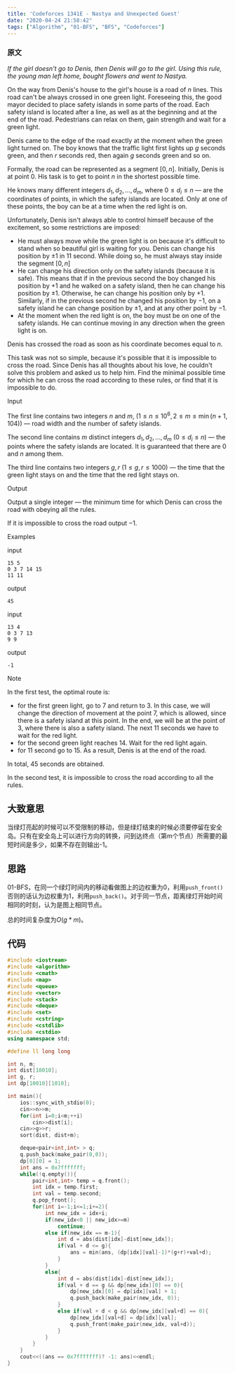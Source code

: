 ```yaml
---
title: 'Codeforces 1341E - Nastya and Unexpected Guest'
date: "2020-04-24 21:58:42"
tags: ["Algorithm", "01-BFS", "BFS", "Codeforces"]
---
```


### 原文

*If the girl doesn't go to Denis, then Denis will go to the girl. Using this rule, the young man left home, bought flowers and went to Nastya.*

On the way from Denis's house to the girl's house is a road of $n$ lines. This road can't be always crossed in one green light. Foreseeing this, the good mayor decided to place safety islands in some parts of the road. Each safety island is located after a line, as well as at the beginning and at the end of the road. Pedestrians can relax on them, gain strength and wait for a green light.

Denis came to the edge of the road exactly at the moment when the green light turned on. The boy knows that the traffic light first lights up $g$ seconds green, and then $r$ seconds red, then again $g$ seconds green and so on.

Formally, the road can be represented as a segment $[0,n]$. Initially, Denis is at point $0$. His task is to get to point $n$ in the shortest possible time.

He knows many different integers $d_1,d_2,\ldots,d_m$, where $0\le d_i\le n$ — are the coordinates of points, in which the safety islands are located. Only at one of these points, the boy can be at a time when the red light is on.

Unfortunately, Denis isn't always able to control himself because of the excitement, so some restrictions are imposed:

- He must always move while the green light is on because it's difficult to stand when so beautiful girl is waiting for you. Denis can change his position by $\pm 1$ in 11 second. While doing so, he must always stay inside the segment $[0,n]$
- He can change his direction only on the safety islands (because it is safe). This means that if in the previous second the boy changed his position by $+ 1$ and he walked on a safety island, then he can change his position by $\pm 1$. Otherwise, he can change his position only by $+1$. Similarly, if in the previous second he changed his position by $-1$, on a safety island he can change position by $\pm 1$, and at any other point by $- 1$.
- At the moment when the red light is on, the boy must be on one of the safety islands. He can continue moving in any direction when the green light is on.

Denis has crossed the road as soon as his coordinate becomes equal to $n$.

This task was not so simple, because it's possible that it is impossible to cross the road. Since Denis has all thoughts about his love, he couldn't solve this problem and asked us to help him. Find the minimal possible time for which he can cross the road according to these rules, or find that it is impossible to do.

Input

The first line contains two integers $n$ and $m$, $(1\le n\le 10^6,2\le m\le \min(n+1,104))$ — road width and the number of safety islands.

The second line contains $m$ distinct integers $d_1,d_2,\ldots,d_m\ (0\le d_i\le n)$ — the points where the safety islands are located. It is guaranteed that there are $0$ and $n$ among them.

The third line contains two integers $g,r\ (1\le g,r\le 1000)$ — the time that the green light stays on and the time that the red light stays on.

Output

Output a single integer  — the minimum time for which Denis can cross the road with obeying all the rules.

If it is impossible to cross the road output $−1$.

Examples

input

```
15 5
0 3 7 14 15
11 11
```

output

```
45
```

input

```
13 4
0 3 7 13
9 9
```

output

```
-1
```

Note

In the first test, the optimal route is:

- for the first green light, go to 7 and return to 3. In this case, we will change the direction of movement at the point 7, which is allowed, since there is a safety island at this point. In the end, we will be at the point of 3, where there is also a safety island. The next 11 seconds we have to wait for the red light.   
- for the second green light reaches 14. Wait for the red light again.   
- for 11 second go to 15. As a result, Denis is at the end of the road.

In total, 45 seconds are obtained.

In the second test, it is impossible to cross the road according to all the rules.



## 大致意思

当绿灯亮起的时候可以不受限制的移动，但是绿灯结束的时候必须要停留在安全岛。只有在安全岛上可以进行方向的转换，问到达终点（第m个节点）所需要的最短时间是多少，如果不存在则输出-1。



## 思路

01-BFS，在同一个绿灯时间内的移动看做图上的边权重为0，利用`push_front()`否则的话认为边权重为1，利用`push_back()`。对于同一节点，距离绿灯开始时间相同的时刻，认为是图上相同节点。

总的时间复杂度为$O(g*m)$。



## 代码

```c++
#include <iostream>
#include <algorithm>
#include <cmath>
#include <map>
#include <queue>
#include <vector>
#include <stack>
#include <deque>
#include <set>
#include <cstring>
#include <cstdlib>
#include <cstdio>
using namespace std;

#define ll long long

int n, m;
int dist[10010];
int g, r;
int dp[10010][1010];

int main(){
    ios::sync_with_stdio(0);
    cin>>n>>m;
    for(int i=0;i<m;++i)
        cin>>dist[i];
    cin>>g>>r;
    sort(dist, dist+m);

    deque<pair<int,int> > q;
    q.push_back(make_pair(0,0));
    dp[0][0] = 1;
    int ans = 0x7fffffff;
    while(!q.empty()){
        pair<int,int> temp = q.front();
        int idx = temp.first;
        int val = temp.second;
        q.pop_front();
        for(int i=-1;i<=1;i+=2){
            int new_idx = idx+i;
            if(new_idx<0 || new_idx>=m)
                continue;
            else if(new_idx == m-1){
                int d = abs(dist[idx]-dist[new_idx]);
                if(val + d <= g){
                    ans = min(ans, (dp[idx][val]-1)*(g+r)+val+d);
                }
            }
            else{
                int d = abs(dist[idx]-dist[new_idx]);
                if(val + d == g && dp[new_idx][0] == 0){
                    dp[new_idx][0] = dp[idx][val] + 1;
                    q.push_back(make_pair(new_idx, 0));
                }
                else if(val + d < g && dp[new_idx][val+d] == 0){
                    dp[new_idx][val+d] = dp[idx][val];
                    q.push_front(make_pair(new_idx, val+d));
                }
            }
        }
    }
    cout<<((ans == 0x7fffffff)? -1: ans)<<endl;
}
```